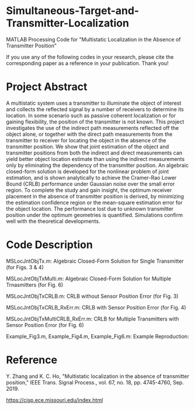 # Simultaneous-Target-and-Transmitter-Localization
MATLAB Processing Code for "Multistatic Localization in the Absence of Transmitter Position"

If you use any of the following codes in your research, please cite the corresponding paper as a reference in your publication. Thank you!

# Project Abstract

A multistatic system uses a transmitter to illuminate the object of interest and collects the reflected signal by a number of receivers to determine its location. In some scenario such as passive coherent localization or for gaining flexibility, the position of the transmitter is not known. This project investigates the use of the indirect path measurements reflected off the object alone, or together with the direct path measurements from the transmitter to receiver for locating the object in the absence of the transmitter position. We show that joint estimation of the object and transmitter positions from both the indirect and direct measurements can yield better object location estimate than using the indirect measurements only by eliminating the dependency of the transmitter position. An algebraic closed-form solution is developed for the nonlinear problem of joint estimation, and is shown analytically to achieve the Cramer-Rao Lower Bound (CRLB) performance under Gaussian noise over the small error region. To complete the study and gain insight, the optimum receiver placement in the absence of transmitter position is derived, by minimizing the estimation confidence region or the mean-square estimation error for the object location. The performance lost due to unknown transmitter position under the optimum geometries is quantified. Simulations confirm well with the theoretical developments.

# Code Description

MSLocJntObjTx.m: Algebraic Closed-Form Solution for Single Transmitter (for Figs. 3 & 4)

MSLocJntObjTxMulti.m: Algebraic Closed-Form Solution for Multiple Trnasmitters (for Fig. 6)

MSLocJntObjTxCRLB.m: CRLB without Sensor Position Error (for Fig. 3)

MSLocJntObjTxCRLB_RxErr.m: CRLB with Sensor Position Error (for Fig. 4)

MSLocJntObjTxMultiCRLB_RxErr.m: CRLB for Multiple Transmitters with Sensor Position Error (for Fig. 6)

Example_Fig3.m, Example_Fig4.m, Example_Fig6.m: Example Reproduction: 

# Reference

Y. Zhang and K. C. Ho, "Multistatic localization in the absence of transmitter position," IEEE Trans. Signal Process., vol. 67, no. 18, pp. 4745-4760, Sep. 2019.

https://cisp.ece.missouri.edu/index.html
